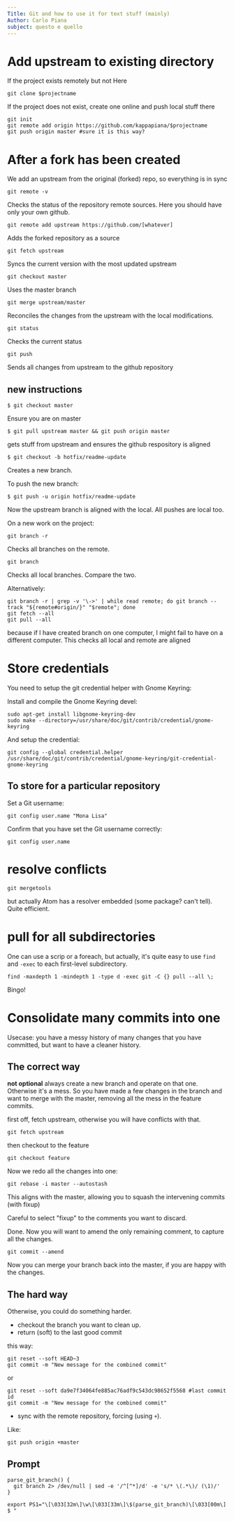 ```yaml
---
Title: Git and how to use it for text stuff (mainly)
Author: Carlo Piana
subject: questo e quello
---
```


# Add upstream to existing directory

If the project exists remotely but not Here

    git clone $projectname

If the project does not exist, create one online and push local stuff there

    git init
    git remote add origin https://github.com/kappapiana/$projectname
    git push origin master #sure it is this way?


# After a fork has been created

We add an upstream from the original (forked) repo, so everything is in sync

    git remote -v

Checks the status of the repository remote sources. Here you should have only your own github.

    git remote add upstream https://github.com/[whatever]

Adds the forked repository as a source

    git fetch upstream

Syncs the current version with the most updated upstream

    git checkout master

Uses the master branch

    git merge upstream/master

Reconciles the changes from the upstream with the local modifications.

    git status

Checks the current status

    git push

Sends all changes from upstream to the github repository

## new instructions

    $ git checkout master

Ensure you are on master

    $ git pull upstream master && git push origin master

gets stuff from upstream and ensures the github respository is aligned

    $ git checkout -b hotfix/readme-update

Creates a new branch.

To push the new branch:

    $ git push -u origin hotfix/readme-update

Now the upstream branch is aligned with the local. All pushes are local too.

On a new work on the project:

    git branch -r

Checks all branches on the remote.

    git branch

Checks all local branches. Compare the two.

Alternatively:

    git branch -r | grep -v '\->' | while read remote; do git branch --track "${remote#origin/}" "$remote"; done
    git fetch --all
    git pull --all

because if I have created branch on one computer, I might fail to have on a
different computer. This checks all local and remote are aligned


# Store credentials


You need to setup the git credential helper with Gnome Keyring:

Install and compile the Gnome Keyring devel:

    sudo apt-get install libgnome-keyring-dev
    sudo make --directory=/usr/share/doc/git/contrib/credential/gnome-keyring

And setup the credential:

    git config --global credential.helper /usr/share/doc/git/contrib/credential/gnome-keyring/git-credential-gnome-keyring


## To store for a particular repository

Set a Git username:

    git config user.name "Mona Lisa"

Confirm that you have set the Git username correctly:

    git config user.name


# resolve conflicts

    git mergetools

but actually Atom has a resolver embedded (some package? can't tell). Quite efficient.

# pull for all subdirectories

One can use a scrip or a foreach, but actually, it's quite easy to use `find` and `-exec` to each first-level subdirectory.

    find -maxdepth 1 -mindepth 1 -type d -exec git -C {} pull --all \;

Bingo!

# Consolidate many commits into one


Usecase: you have a messy history of many changes that you have committed, but want to have a cleaner history.

## The correct way

**not optional** always create a new branch and operate on that one. Otherwise it's a mess. So you have made a few changes in the branch and want to merge with the master, removing all the mess in the feature commits.

first off, fetch upstream, otherwise you will have conflicts with that.

    git fetch upstream

then checkout to the feature

    git checkout feature

Now we redo all the changes into one:

    git rebase -i master --autostash

This aligns with the master, allowing you to squash the intervening commits (with fixup)

Careful to select "fixup" to the comments you want to discard.

Done. Now you will want to amend the only remaining comment, to capture all the changes.

    git commit --amend


Now you can merge your branch back into the master, if you are happy with the changes.

## The hard way

Otherwise, you could do something harder.

- checkout the branch you want to clean up.
- return (soft) to the last good commit

this way:

    git reset --soft HEAD~3
    git commit -m "New message for the combined commit"

or

    git reset --soft da9e7f34064fe885ac76adf9c543dc98652f5568 #last commit id
    git commit -m "New message for the combined commit"

- sync with the remote repository, forcing (using `+`).

Like:

    git push origin +master


## Prompt

    parse_git_branch() {
      git branch 2> /dev/null | sed -e '/^[^*]/d' -e 's/* \(.*\)/ (\1)/'
    }

    export PS1="\[\033[32m\]\w\[\033[33m\]\$(parse_git_branch)\[\033[00m\] $ "
